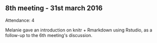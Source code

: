 8th meeting - 31st march 2016
----

Attendance: 4

Melanie gave an introduction on knitr + Rmarkdown using Rstudio, as a follow-up to the 6th meeting's discussion.